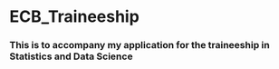 # ECB_Traineeship

### This is to accompany my application for the traineeship in Statistics and Data Science
